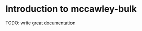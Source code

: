 # Introduction to mccawley-bulk

TODO: write [great documentation](http://jacobian.org/writing/what-to-write/)
